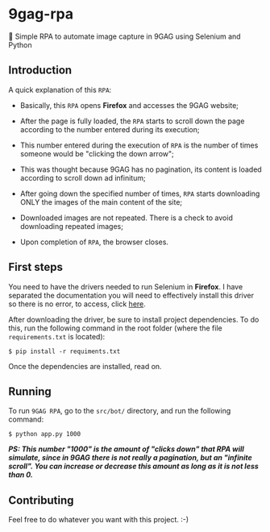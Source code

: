 # 9gag-rpa

:robot: Simple RPA to automate image capture in 9GAG using Selenium and Python

## Introduction

A quick explanation of this `RPA`:

- Basically, this `RPA` opens **Firefox** and accesses the 9GAG website;

- After the page is fully loaded, the `RPA` starts to scroll down the page according to the number entered during its execution;

- This number entered during the execution of `RPA` is the number of times someone would be "clicking the down arrow";

- This was thought because 9GAG has no pagination, its content is loaded according to scroll down ad infinitum;

- After going down the specified number of times, `RPA` starts downloading ONLY the images of the main content of the site;

- Downloaded images are not repeated. There is a check to avoid downloading repeated images;

- Upon completion of `RPA`, the browser closes.

## First steps

You need to have the drivers needed to run Selenium in **Firefox**. I have separated the documentation you will need to effectively install this driver so there is no error, to access, click [here](https://selenium-python.readthedocs.io/installation.html#drivers).


After downloading the driver, be sure to install project dependencies. To do this, run the following command in the root folder (where the file `requirements.txt` is located):

```shell
$ pip install -r requiments.txt
```

Once the dependencies are installed, read on.

## Running

To run `9GAG RPA`, go to the `src/bot/` directory, and run the following command:

```
$ python app.py 1000
```

***PS: This number "1000" is the amount of "clicks down" that RPA will simulate, since in 9GAG there is not really a pagination, but an "infinite scroll". You can increase or decrease this amount as long as it is not less than 0.***

## Contributing

Feel free to do whatever you want with this project. :-)